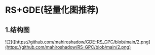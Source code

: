 # RS+GDE(轻量化图推荐)

## 1.结构图

![2]([https://github.com/mahiroshadow/GDE-RS_GPC/blob/main/2.png](https://github.com/mahiroshadow/RS-GPC/blob/main/2.png)
